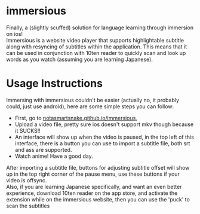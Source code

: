 # immersious
Finally, a (slightly scuffed) solution for language learning through immersion on ios!  
Immersious is a website video player that supports highlightable subtitle along with resyncing of subtitles within the application.
This means that it can be used in conjunction with 10ten reader to quickly scan and look up words as you watch (assuming you are learning Japanese).  

# Usage Instructions
Immersing with immersious couldn't be easier (actually no, it probably could, just use android), here are some simple steps you can follow:
- First, go to [notasmartsnake.github.io/immersious](notasmartsnake.github.io/immersious),
- Upload a video file, pretty sure ios doesn't support mkv though because it SUCKS!!
- An interface will show up when the video is paused, in the top left of this interface, there is a button you can use to import a subtitle file, both srt and ass are supported.
- Watch anime! Have a good day.

After importing a subtitle file, buttons for adjusting subtitle offset will show up in the top right corner of the pause menu, use these buttons if your video is offsync.  
Also, if you are learning Japanese specifically, and want an even better experience, download 10ten reader on the app store, and activate the extension while on the immersious website, then you can use the 'puck' to scan the subtitles
